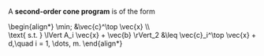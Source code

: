 A **second-order cone program** is of the form

\begin{align\*}
\min\; &\vec{c}^\top \vec{x} \\\\\
\text{ s.t. } \lVert A_i \vec{x} + \vec{b} \rVert_2 &\leq \vec{c}_i^\top \vec{x} + d,\quad i = 1, \dots, m.
\end{align\*}